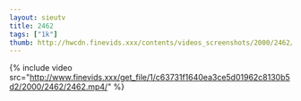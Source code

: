 ```yaml
--- 
layout: sieutv
title: 2462
tags: ["1k"]
thumb: http://hwcdn.finevids.xxx/contents/videos_screenshots/2000/2462/preview.mp4.jpg
---
```

{% include video src="http://www.finevids.xxx/get_file/1/c63731f1640ea3ce5d01962c8130b5d2/2000/2462/2462.mp4/" %} 
